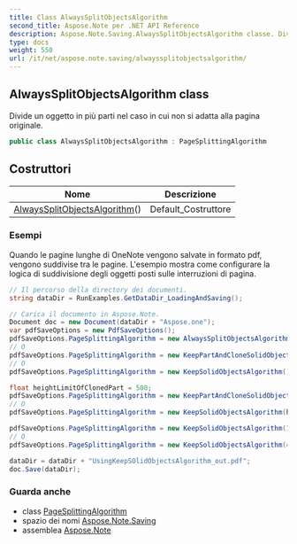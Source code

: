```yaml
---
title: Class AlwaysSplitObjectsAlgorithm
second_title: Aspose.Note per .NET API Reference
description: Aspose.Note.Saving.AlwaysSplitObjectsAlgorithm classe. Divide un oggetto in più parti nel caso in cui non si adatta alla pagina originale.
type: docs
weight: 550
url: /it/net/aspose.note.saving/alwayssplitobjectsalgorithm/
---
```

## AlwaysSplitObjectsAlgorithm class

Divide un oggetto in più parti nel caso in cui non si adatta alla pagina originale.

```csharp
public class AlwaysSplitObjectsAlgorithm : PageSplittingAlgorithm
```

## Costruttori

| Nome | Descrizione |
| --- | --- |
| [AlwaysSplitObjectsAlgorithm](alwayssplitobjectsalgorithm/)() | Default_Costruttore |

### Esempi

Quando le pagine lunghe di OneNote vengono salvate in formato pdf, vengono suddivise tra le pagine. L'esempio mostra come configurare la logica di suddivisione degli oggetti posti sulle interruzioni di pagina.

```csharp
// Il percorso della directory dei documenti.
string dataDir = RunExamples.GetDataDir_LoadingAndSaving();

// Carica il documento in Aspose.Note.
Document doc = new Document(dataDir + "Aspose.one");
var pdfSaveOptions = new PdfSaveOptions();
pdfSaveOptions.PageSplittingAlgorithm = new AlwaysSplitObjectsAlgorithm();
// O
pdfSaveOptions.PageSplittingAlgorithm = new KeepPartAndCloneSolidObjectToNextPageAlgorithm();
// O
pdfSaveOptions.PageSplittingAlgorithm = new KeepSolidObjectsAlgorithm();

float heightLimitOfClonedPart = 500;
pdfSaveOptions.PageSplittingAlgorithm = new KeepPartAndCloneSolidObjectToNextPageAlgorithm(heightLimitOfClonedPart);
// O
pdfSaveOptions.PageSplittingAlgorithm = new KeepSolidObjectsAlgorithm(heightLimitOfClonedPart);

pdfSaveOptions.PageSplittingAlgorithm = new KeepSolidObjectsAlgorithm(100);
// O
pdfSaveOptions.PageSplittingAlgorithm = new KeepSolidObjectsAlgorithm(400);

dataDir = dataDir + "UsingKeepSOlidObjectsAlgorithm_out.pdf";
doc.Save(dataDir);
```

### Guarda anche

* class [PageSplittingAlgorithm](../pagesplittingalgorithm/)
* spazio dei nomi [Aspose.Note.Saving](../../aspose.note.saving/)
* assemblea [Aspose.Note](../../)


